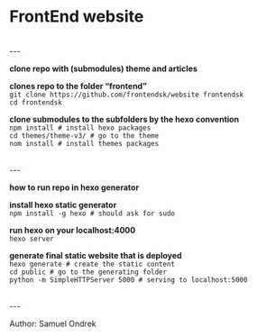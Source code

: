 # FrontEnd website

<br>---<br>

**clone repo with (submodules) theme and articles**  

**clones repo to the folder “frontend”**  
`git clone https://github.com/frontendsk/website frontendsk`  
`cd frontendsk`  
	
**clone submodules to the subfolders by the hexo convention**  
`npm install # install hexo packages`  
`cd themes/theme-v3/ # go to the theme`  
`nom install # install themes packages`  

<br>---<br>

**how to run repo in hexo generator**  

**install hexo static generator**  
`npm install -g hexo # should ask for sudo`  

**run hexo on your localhost:4000**  
`hexo server`  
    
**generate final static website that is deployed**  
`hexo generate # create the static content`  
`cd public # go to the generating folder`  
`python -m SimpleHTTPServer 5000 # serving to localhost:5000`  


<br>---<br>

Author: Samuel Ondrek